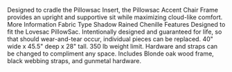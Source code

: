 Designed to cradle the Pillowsac Insert, the Pillowsac Accent Chair Frame provides an upright and supportive sit while maximizing cloud-like comfort. More Information Fabric Type Shadow Rained Chenille Features Designed to fit the Lovesac PillowSac. Intentionally designed and guaranteed for life, so that should wear-and-tear occur, individual pieces can be replaced. 40" wide x 45.5" deep x 28" tall. 350 lb weight limit. Hardware and straps can be changed to compliment any space. Includes Blonde oak wood frame, black webbing straps, and gunmetal hardware.